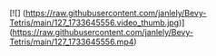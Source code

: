 [![]
(https://raw.githubusercontent.com/janlely/Bevy-Tetris/main/127_1733645556.video_thumb.jpg)]
(https://raw.githubusercontent.com/janlely/Bevy-Tetris/main/127_1733645556.mp4)
